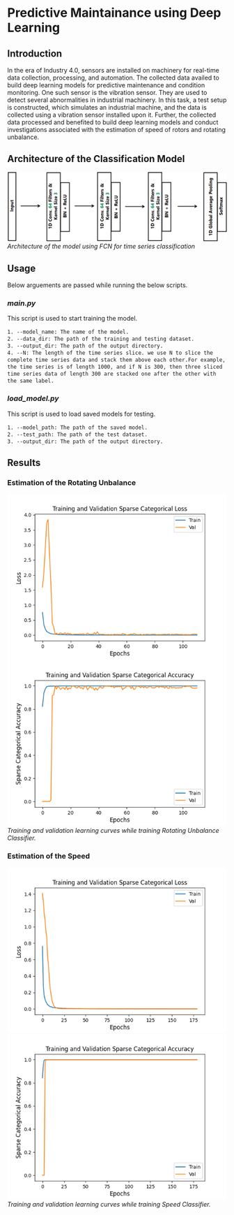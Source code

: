 # **Predictive Maintainance using Deep Learning**




## **Introduction**
In the era of Industry 4.0, sensors are installed on machinery for real-time data collection, processing, and automation. The collected data availed to build deep learning models for predictive maintenance and condition monitoring. One such sensor is the vibration sensor. They are used to detect several abnormalities in industrial machinery. In this task, a test setup is constructed, which simulates an industrial machine, and the data is collected using a vibration sensor installed upon it. Further, the collected data processed and benefited to build deep learning models and conduct investigations associated with the estimation of speed of rotors and rotating unbalance.

## **Architecture of the Classification Model**

![](https://github.com/rebelgiri/predictive-maintenance-using-deep-learning/blob/main/figures/FCN.png "Architecture of the model using FCN for time series classification")
*Architecture of the model using FCN for time series classification*



## **Usage**

Below arguements are passed while running the below scripts.
### *main.py*

This script is used to start training the model.

    1. --model_name: The name of the model.
    2. --data_dir: The path of the training and testing dataset.
    3. --output_dir: The path of the output directory.
    4. --N: The length of the time series slice. we use N to slice the complete time series data and stack them above each other.For example, the time series is of length 1000, and if N is 300, then three sliced time series data of length 300 are stacked one after the other with the same label.

<!-- ### save_dataset.py 

 This script is used to save datasets in numpy files.

    1. --data_dir : The path of the training and testing dataset.
    2. --output_dir: The path of the output directory. -->

### *load_model.py*

This script is used to load saved models for testing.
    
    1. --model_path: The path of the saved model.
    2. --test_path: The path of the test dataset.
    3. --output_dir: The path of the output directory.

## **Results**

### Estimation of the Rotating Unbalance

![](https://github.com/rebelgiri/predictive-maintenance-using-deep-learning/blob/main/figures/trainingAndValidationLoss.png "Rotating Unbalance Classifier Loss during Training and Validation at each Epoch") ![](https://github.com/rebelgiri/predictive-maintenance-using-deep-learning/blob/main/figures/trainingAndValidationAccuracy.png "Rotating Unbalance Classifier Accuracy during Training and Validation at each Epoch")
*Training and validation learning curves while training Rotating Unbalance
Classifier.*

### Estimation of the Speed

![](https://github.com/rebelgiri/predictive-maintenance-using-deep-learning/blob/main/figures/speedClassifierTrainingAndValidationLoss.png "Speed Classifier Loss during Training and Validation at each Epoch") ![](https://github.com/rebelgiri/predictive-maintenance-using-deep-learning/blob/main/figures/speedClassifierTrainingAndValidationAccuracy.png "Speed Classifier Accuracy during Training and Validation at each Epoch")
*Training and validation learning curves while training Speed
Classifier.*

